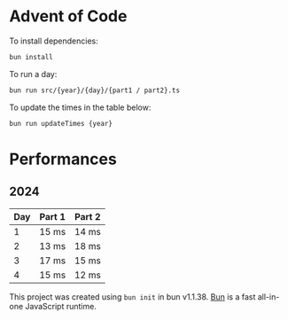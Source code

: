 # Advent of Code

To install dependencies:

```bash
bun install
```

To run a day:

```bash
bun run src/{year}/{day}/{part1 / part2}.ts
```

To update the times in the table below:

```bash
bun run updateTimes {year}
```

# Performances

## 2024

| Day | Part 1 | Part 2 |
|-----|--------|--------|
| 1   | 15 ms | 14 ms |
| 2   | 13 ms | 18 ms |
| 3   | 17 ms | 15 ms |
| 4   | 15 ms | 12 ms |

This project was created using `bun init` in bun v1.1.38. [Bun](https://bun.sh) is a fast all-in-one JavaScript runtime.
